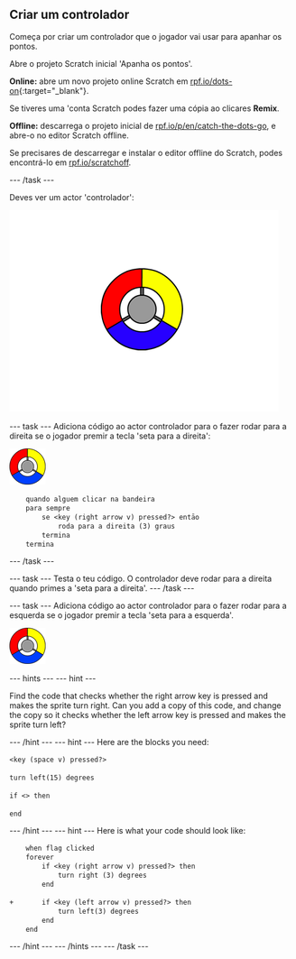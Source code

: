 ## Criar um controlador

Começa por criar um controlador que o jogador vai usar para apanhar os pontos.

Abre o projeto Scratch inicial 'Apanha os pontos'.

**Online:** abre um novo projeto online Scratch em [rpf.io/dots-on](http://rpf.io/dots-on){:target="_blank"}.

Se tiveres uma 'conta Scratch podes fazer uma cópia ao clicares **Remix**.

**Offline:** descarrega o projeto inicial de [rpf.io/p/en/catch-the-dots-go](http://rpf.io/p/en/catch-the-dots-go), e abre-o no editor Scratch offline.

Se precisares de descarregar e instalar o editor offline do Scratch, podes encontrá-lo em [rpf.io/scratchoff](http://rpf.io/scratchoff).

\--- /task \---

Deves ver um actor 'controlador':

![screenshot](images/dots-controller.png)

\--- task \--- Adiciona código ao actor controlador para o fazer rodar para a direita se o jogador premir a tecla 'seta para a direita':

![Controller sprite](images/controller-sprite.png)

```blocks3
    quando alguem clicar na bandeira
    para sempre
        se <key (right arrow v) pressed?> entāo
            roda para a direita (3) graus
        termina
    termina
```

\--- /task \---

\--- task \--- Testa o teu código. O controlador deve rodar para a direita quando primes a 'seta para a direita'. \--- /task \---

\--- task \--- Adiciona código ao actor controlador para o fazer rodar para a esquerda se o jogador premir a tecla 'seta para a esquerda'.

![Controller sprite](images/controller-sprite.png)

\--- hints \--- \--- hint \---

Find the code that checks whether the right arrow key is pressed and makes the sprite turn right. Can you add a copy of this code, and change the copy so it checks whether the left arrow key is pressed and makes the sprite turn left?

\--- /hint \--- \--- hint \--- Here are the blocks you need:

```blocks3
<key (space v) pressed?>

turn left(15) degrees

if <> then

end
```

\--- /hint \--- \--- hint \--- Here is what your code should look like:

```blocks3
    when flag clicked
    forever
        if <key (right arrow v) pressed?> then
            turn right (3) degrees
        end

+       if <key (left arrow v) pressed?> then
            turn left(3) degrees
        end
    end
```

\--- /hint \--- \--- /hints \--- \--- /task \---